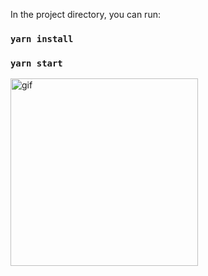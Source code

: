 

In the project directory, you can run:

### `yarn install`


### `yarn start`


<img width="300px"   src="./gif.gif" title="gif"/>

